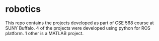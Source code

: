# robotics
This repo contains the projects developed as part of CSE 568 course at SUNY Buffalo. 
4 of the projects were developed using python for ROS platform. 1 other is a MATLAB project.
